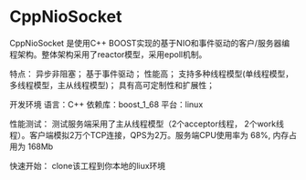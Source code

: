 # CppNioSocket
CppNioSocket 是使用C++ BOOST实现的基于NIO和事件驱动的客户/服务器编程架构。整体架构采用了reactor模型，采用epoll机制。

特点：
    异步非阻塞；
    基于事件驱动；
    性能高；
    支持多种线程模型(单线程模型，多线程模型，主从线程模型)；
    具有高可定制性和扩展性；

开发环境
    语言：C++
    依赖库：boost_1_68
    平台：linux
    
 性能测试：
    测试服务端采用了主从线程模型（2个acceptor线程， 2个work线程）。客户端模拟2万个TCP连接，QPS为2万。服务端CPU使用率为 68%, 内存占用为 168Mb
    

快速开始：
    clone该工程到你本地的liux环境
    
